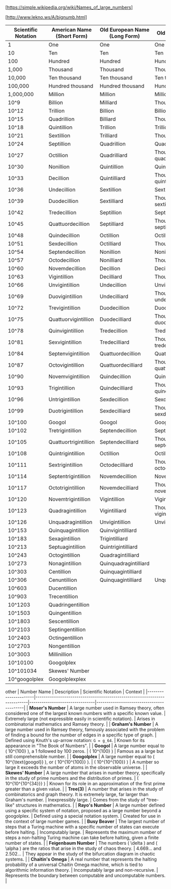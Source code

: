 


[https://simple.wikipedia.org/wiki/Names_of_large_numbers]


[http://www.lekno.ws/A/bignumb.html]



| Scientific Notation | American Name (Short Form)  | Old European Name (Long Form) | Old British Name | SI Symbol | Metric Prefix |
|---------------------|-----------------------------|-------------------------------|------------------|-----------|---------------|
| 1                   | One                         | One                           | One              |           |               |
| 10                  | Ten                         | Ten                           | Ten              | da        | Deca-         |
| 100                 | Hundred                     | Hundred                        | Hundred          | c         | Cent-         |
| 1,000               | Thousand                    | Thousand                       | Thousand         | k         | Kilo-         |
| 10,000              | Ten thousand                | Ten thousand                   | Ten thousand     |           |               |
| 100,000             | Hundred thousand            | Hundred thousand               | Hundred thousand |           |               |
| 1,000,000           | Million                     | Million                        | Million          | M         | Mega-         |
| 10^9                | Billion                     | Milliard                       | Thousand million | G         | Giga-         |
| 10^12               | Trillion                    | Billion                        | Billion          | T         | Tera-         |
| 10^15               | Quadrillion                 | Billiard                       | Thousand billion | P         | Peta-         |
| 10^18               | Quintillion                 | Trillion                       | Trillion         | E         | Exa-          |
| 10^21               | Sextillion                  | Trilliard                      | Thousand trillion| Z         | Zetta-        |
| 10^24               | Septillion                 | Quadrillion                    | Quadrillion      | Y         | Yotta-        |
| 10^27               | Octillion                   | Quadrilliard                   | Thousand quadrillion | R       | Ronna-        |
| 10^30               | Nonillion                   | Quintillion                    | Quintillion      | Q         | Quetta-       |
| 10^33               | Decillion                   | Quintilliard                   | Thousand quintillion |           |               |
| 10^36               | Undecillion                 | Sextillion                     | Sextillion       |           |               |
| 10^39               | Duodecillion                | Sextilliard                    | Thousand sextillion |           |               |
| 10^42               | Tredecillion                | Septillion                     | Septillion       |           |               |
| 10^45               | Quattuordecillion           | Septilliard                    | Thousand septillion |           |               |
| 10^48               | Quindecillion               | Octillion                      | Octillion        |           |               |
| 10^51               | Sexdecillion                | Octilliard                     | Thousand octillion |           |               |
| 10^54               | Septendecillion             | Nonillion                      | Nonillion        |           |               |
| 10^57               | Octodecillion               | Nonilliard                     | Thousand nonillion |           |               |
| 10^60               | Novemdecillion              | Decillion                      | Decillion        |           |               |
| 10^63               | Vigintillion                | Decilliard                     | Thousand decillion |           |               |
| 10^66               | Unvigintillion              | Undecillion                    | Unvigintillion   |           |               |
| 10^69               | Duovigintillion             | Undecilliard                   | Thousand undecillion |           |               |
| 10^72               | Trevigintillion             | Duodecillion                   | Duodecillion     |           |               |
| 10^75               | Quattuorvigintillion        | Duodecilliard                  | Thousand duodecillion |           |               |
| 10^78               | Quinvigintillion            | Tredecillion                   | Tredecillion     |           |               |
| 10^81               | Sexvigintillion             | Tredecilliard                  | Thousand tredecillion |           |               |
| 10^84               | Septenvigintillion          | Quattuordecillion              | Quattuordecillion|           |               |
| 10^87               | Octovigintillion            | Quattuordecilliard             | Thousand quattuordecillion |           |               |
| 10^90               | Novemvigintillion           | Quindecillion                  | Quindecillion    |           |               |
| 10^93               | Trigintillion               | Quindecilliard                 | Thousand quindecillion |           |               |
| 10^96               | Untrigintillion             | Sexdecillion                   | Sexdecillion     |           |               |
| 10^99               | Duotrigintillion            | Sexdecilliard                  | Thousand sexdecillion |           |               |
| 10^100              | Googol                      | Googol                         | Googol           |           |               |
| 10^102              | Tretrigintillion            | Septendecillion                | Septendecillion  |           |               |
| 10^105              | Quattuortrigintillion       | Septendecilliard               | Thousand septendecillion |           |               |
| 10^108              | Quintrigintillion           | Octillion                      | Octillion        |           |               |
| 10^111              | Sextrigintillion            | Octodecilliard                 | Thousand octodecillion |           |               |
| 10^114              | Septentrigintillion         | Novemdecillion                 | Novemdecillion   |           |               |
| 10^117              | Octotrigintillion           | Novemdecilliard                | Thousand novemdecillion |           |               |
| 10^120              | Novemtrigintillion          | Vigintillion                   | Vigintillion     |           |               |
| 10^123              | Quadragintillion            | Vigintilliard                  | Thousand vigintillion |           |               |
| 10^126              | Unquadragintillion          | Unvigintillion                 | Unvigintillion   |           |               |
| 10^153              | Quinquagintillion           | Quinvigintilliard              |                  |           |               |
| 10^183              | Sexagintillion              | Trigintilliard                 |                  |           |               |
| 10^213              | Septuagintillion            | Quintrigintilliard             |                  |           |               |
| 10^243              | Octogintillion              | Quadragintilliard              |                  |           |               |
| 10^273              | Nonagintillion              | Quinquadragintilliard          |                  |           |               |
| 10^303              | Centillion                  | Quinquagintilliard             |                  |           |               |
| 10^306              | Cenuntillion                | Quinquagintilliard             | Unquinquagintillion |           |               |
| 10^603              | Ducentillion                |                               |                  |           |               |
| 10^903              | Trecentillion               |                               |                  |           |               |
| 10^1203             | Quadringentillion           |                               |                  |           |               |
| 10^1503             | Quingentillion              |                               |                  |           |               |
| 10^1803             | Sescentillion               |                               |                  |           |               |
| 10^2103             | Septingentillion            |                               |                  |           |               |
| 10^2403             | Octingentillion             |                               |                  |           |               |
| 10^2703             | Nongentillion               |                               |                  |           |               |
| 10^3003             | Millinillion                |                               |                  |           |               |
| 10^10100            | Googolplex                  |                               |                  |           |               |
| 10^101034           | Skewes' Number              |                               |                  |           |               |
| 10^googolplex       | Googolplexplex              |                               |                  |           |               |


other 
| Number Name          | Description                                                              | Scientific Notation            | Context                                  |
|----------------------|--------------------------------------------------------------------------|--------------------------------|------------------------------------------|
| **Moser's Number**    | A large number used in Ramsey theory, often considered one of the largest known numbers with a specific known value. | Extremely large (not expressible easily in scientific notation). | Arises in combinatorial mathematics and Ramsey theory. |
| **Graham's Number**   | A large number used in Ramsey theory, famously associated with the problem of finding a bound for the number of edges in a specific type of graph. | Defined using Knuth's up-arrow notation: `G = g_64`. | Known for its appearance in "The Book of Numbers". |
| **Googol**            | A large number equal to \( 10^{100} \), a 1 followed by 100 zeros.     | \( 10^{100} \)                 | Famous as a large but still comprehensible number. |
| **Googolplex**        | A large number equal to \( 10^{\text{googol}} \), or \( 10^{10^{100}} \). | \( 10^{10^{100}} \)            | A number so large it exceeds the number of atoms in the observable universe. |
| **Skewes' Number**    | A large number that arises in number theory, specifically in the study of prime numbers and the distribution of primes. | \( 10^{10^{10^{34}}} \)       | Known for its role in an approximation of the first prime greater than a given value. |
| **Tree(3)**           | A number that arises in the study of combinatorics and graph theory. It is extremely large, far larger than Graham's number. | Inexpressibly large.           | Comes from the study of "tree-like" structures in mathematics. |
| **Rayo's Number**     | A large number defined using a specific system of notation, proposed as a large number beyond a googolplex. | Defined using a special notation system. | Created for use in the context of large number games. |
| **Busy Beaver**       | The largest number of steps that a Turing machine with a specific number of states can execute before halting. | Incomputably large.           | Represents the maximum number of steps a non-halting Turing machine can take before halting, given a finite number of states. |
| **Feigenbaum Number** | The numbers \( \delta \) and \( \alpha \) are the ratios that arise in the study of chaos theory. | 4.669... and 2.502...           | They appear in the study of the bifurcation diagram in chaotic systems. |
| **Chaitin's Omega**   | A real number that represents the halting probability of a universal Chaitin Omega machine, which is tied to algorithmic information theory. | Incomputably large and non-recursive. | Represents the boundary between computable and uncomputable numbers. |

